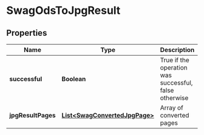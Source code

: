 
# SwagOdsToJpgResult

## Properties
Name | Type | Description | Notes
------------ | ------------- | ------------- | -------------
**successful** | **Boolean** | True if the operation was successful, false otherwise |  [optional]
**jpgResultPages** | [**List&lt;SwagConvertedJpgPage&gt;**](SwagConvertedJpgPage.md) | Array of converted pages |  [optional]



